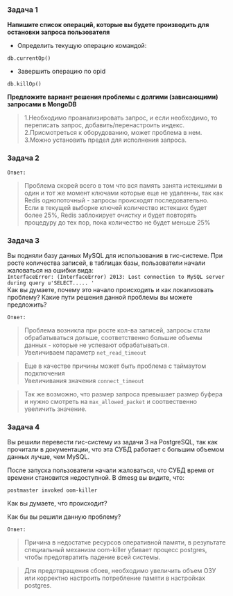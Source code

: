 ### Задача 1

**Напишите список операций, которые вы будете производить для остановки запроса пользователя**

- Определить текущую операцию командой:

`db.currentOp()`

- Завершить операцию по opid

`db.killOp()`

**Предложите вариант решения проблемы с долгими (зависающими) запросами в MongoDB**

>1.Необходимо проанализировать запрос, и если необходимо, то переписать запрос, добавить/перенастроить индекс.<br>
2.Присмотреться к оборудованию, может проблема в нем.<br>
3.Можно установить предел для исполнения запроса.

### Задача 2

`Ответ:`

>Проблема скорей всего в том что вся память занята истекшими в один и тот же момент ключами которые еще не удаленны, 
так как Redis однопоточный - запросы происходят последовательно.<br>
Если в текущей выборке ключей количество истекших будет более 25%, Redis заблокирует очистку и будет повторять процедуру до тех пор, 
пока количество не будет меньше 25%

### Задача 3  
Вы подняли базу данных MySQL для использования в гис-системе. При росте количества записей, в таблицах базы, пользователи начали жаловаться на ошибки вида:
<br>
`InterfaceError: (InterfaceError) 2013: Lost connection to MySQL server during query u'SELECT..... '`<br>
Как вы думаете, почему это начало происходить и как локализовать проблему? Какие пути решения данной проблемы вы можете предложить?<br>

`Ответ:`

>Проблема возникла при росте кол-ва записей, запросы стали обрабатываться дольше, соответственно большие объемы данных -
которые не успевают обрабатываться.<br>
Увеличиваем параметр `net_read_timeout`<br>

>Еще в качестве причины может быть проблема с таймаутом подключения<br>
Увеличивания значения `connect_timeout`<br>

>Так же возможно, что размер запроса превышает размер буфера и нужно смотреть на `max_allowed_packet` и соотвественно увеличить значение.

### Задача 4
Вы решили перевести гис-систему из задачи 3 на PostgreSQL, так как прочитали в документации, что эта СУБД работает с большим объемом данных лучше, чем MySQL.

После запуска пользователи начали жаловаться, что СУБД время от времени становится недоступной. В dmesg вы видите, что:

`postmaster invoked oom-killer`

Как вы думаете, что происходит?

Как бы вы решили данную проблему?

`Ответ:`

>Причина в недостатке ресурсов оперативной памяти, в результате специальный механизм oom-killer убивает процесс postgres, 
чтобы предотвратить падение всей системы.

>Для предотвращения сбоев, необходимо увеличить объем ОЗУ или корректно настроить потребление памяти в настройках postgres.<br>

